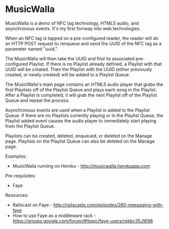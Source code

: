 MusicWalla
==========

MusicWalla is a demo of NFC tag technology, HTML5 audio, and asynchronous
events. It's my first forrway into web technologies.

When an NFC tag is tapped on a pre-configured reader, the reader will do an 
HTTP POST request to /enqueue and send the UUID of the NFC tag as a parameter
named "uuid."

The MusicWalla will then take the UUID and find its associated pre-configured
Playlist.  If there is no Playlist already defined, a Playlist with that UUID
will be created.  Then the Playlist with the UUID (either previously created,
or newly created) will be added to a Playlist Queue.

The MusicWalla's main page contains an HTML5 audio player that grabs the first
Playlists off of the Playlist Queue and plays each song in the Playlist. After
a Playlist is completed, it will grab the next Playlist off of the Playlist
Queue and repeat the process.

Asynchronous events are used when a Playlist is added to the Playlist Queue.
If there are no Playlists currently playing or in the Playlist Queue, the
Playlist added event causes the audio player to immediately start playing
from the Playlist Queue.

Playlists can be created, deleted, enqueued, or deleted on the Manage page.
Playlists on the Playlist Queue can also be deleted on the Manage page.


Examples:
- MusicWalla running on Heroku - http://musicwalla.herokuapp.com


Pre-requisites:
- Faye


Resources:
- Railscast on Faye - http://railscasts.com/episodes/260-messaging-with-faye
- How to use Faye as a middleware rack - https://groups.google.com/forum/#!topic/faye-users/rekbc35JW98